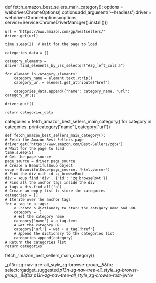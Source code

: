 


def fetch_amazon_best_sellers_main_category():
    options = webdriver.ChromeOptions()
    options.add_argument('--headless')
    driver = webdriver.Chrome(options=options, service=Service(ChromeDriverManager().install()))
    
    url = "https://www.amazon.com/gp/bestsellers/"
    driver.get(url)
    
    time.sleep(2)  # Wait for the page to load
    
    categories_data = []
    
    category_elements = driver.find_elements_by_css_selector("#zg_left_col2 a")
    
    for element in category_elements:
        category_name = element.text.strip()
        category_url = element.get_attribute("href")
        
        categories_data.append({"name": category_name, "url": category_url})
    
    driver.quit()
    
    return categories_data

categories = fetch_amazon_best_sellers_main_category()
for category in categories:
    print(category["name"], category["url"])


    def fetch_amazon_best_sellers_main_category():
    # Fetch the Amazon Best Sellers page
    driver.get('https://www.amazon.com/Best-Sellers/zgbs')
    # Wait for the page to load
    time.sleep(5)
    # Get the page source
    page_source = driver.page_source
    # Create a BeautifulSoup object
    soup = BeautifulSoup(page_source, 'html.parser')
    # Find the div with id zg_browseRoot
    div = soup.find('div', {'id': 'zg_browseRoot'})
    # Find all the anchor tags inside the div
    a_tags = div.find_all('a')
    # Create an empty list to store the categories
    categories = []
    # Iterate over the anchor tags
    for a_tag in a_tags:
        # Create a dictionary to store the category name and URL
        category = {}
        # Get the category name
        category['name'] = a_tag.text
        # Get the category URL
        category['url'] = web + a_tag['href']
        # Append the dictionary to the categories list
        categories.append(category)
    # Return the categories list
    return categories

fetch_amazon_best_sellers_main_category()


_p13n-zg-nav-tree-all_style_zg-browse-group__88fbz selectorgadget_suggested
_p13n-zg-nav-tree-all_style_zg-browse-group__88fbz
_p13n-zg-nav-tree-all_style_zg-browse-root__-jwNv